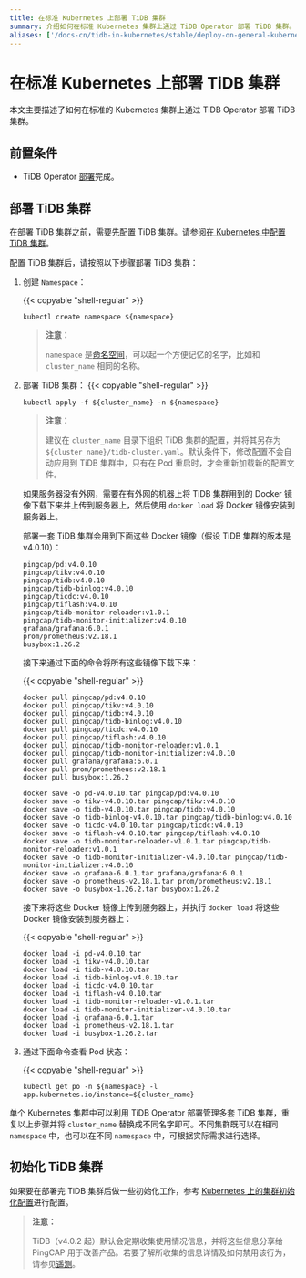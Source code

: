 ```yaml
---
title: 在标准 Kubernetes 上部署 TiDB 集群
summary: 介绍如何在标准 Kubernetes 集群上通过 TiDB Operator 部署 TiDB 集群。
aliases: ['/docs-cn/tidb-in-kubernetes/stable/deploy-on-general-kubernetes/','/docs-cn/tidb-in-kubernetes/v1.1/deploy-on-general-kubernetes/','/docs-cn/v3.0/how-to/deploy/tidb-in-kubernetes/general-kubernetes/']
---
```


# 在标准 Kubernetes 上部署 TiDB 集群

本文主要描述了如何在标准的 Kubernetes 集群上通过 TiDB Operator 部署 TiDB 集群。

## 前置条件

* TiDB Operator [部署](deploy-tidb-operator.md)完成。

## 部署 TiDB 集群

在部署 TiDB 集群之前，需要先配置 TiDB 集群。请参阅[在 Kubernetes 中配置 TiDB 集群](configure-a-tidb-cluster.md)。

配置 TiDB 集群后，请按照以下步骤部署 TiDB 集群：

1. 创建 `Namespace`：

    {{< copyable "shell-regular" >}}

    ```shell
    kubectl create namespace ${namespace}
    ```

    > **注意：**
    >
    > `namespace` 是[命名空间](https://kubernetes.io/docs/concepts/overview/working-with-objects/namespaces/)，可以起一个方便记忆的名字，比如和 `cluster_name` 相同的名称。

2. 部署 TiDB 集群：
    {{< copyable "shell-regular" >}}

    ``` shell
    kubectl apply -f ${cluster_name} -n ${namespace}
    ```

    > **注意：**
    >
    > 建议在 `cluster_name` 目录下组织 TiDB 集群的配置，并将其另存为 `${cluster_name}/tidb-cluster.yaml`。默认条件下，修改配置不会自动应用到 TiDB 集群中，只有在 Pod 重启时，才会重新加载新的配置文件。

    如果服务器没有外网，需要在有外网的机器上将 TiDB 集群用到的 Docker 镜像下载下来并上传到服务器上，然后使用 `docker load` 将 Docker 镜像安装到服务器上。

    部署一套 TiDB 集群会用到下面这些 Docker 镜像（假设 TiDB 集群的版本是 v4.0.10）：

    ```shell
    pingcap/pd:v4.0.10
    pingcap/tikv:v4.0.10
    pingcap/tidb:v4.0.10
    pingcap/tidb-binlog:v4.0.10
    pingcap/ticdc:v4.0.10
    pingcap/tiflash:v4.0.10
    pingcap/tidb-monitor-reloader:v1.0.1
    pingcap/tidb-monitor-initializer:v4.0.10
    grafana/grafana:6.0.1
    prom/prometheus:v2.18.1
    busybox:1.26.2
    ```

    接下来通过下面的命令将所有这些镜像下载下来：

    {{< copyable "shell-regular" >}}

    ```shell
    docker pull pingcap/pd:v4.0.10
    docker pull pingcap/tikv:v4.0.10
    docker pull pingcap/tidb:v4.0.10
    docker pull pingcap/tidb-binlog:v4.0.10
    docker pull pingcap/ticdc:v4.0.10
    docker pull pingcap/tiflash:v4.0.10
    docker pull pingcap/tidb-monitor-reloader:v1.0.1
    docker pull pingcap/tidb-monitor-initializer:v4.0.10
    docker pull grafana/grafana:6.0.1
    docker pull prom/prometheus:v2.18.1
    docker pull busybox:1.26.2

    docker save -o pd-v4.0.10.tar pingcap/pd:v4.0.10
    docker save -o tikv-v4.0.10.tar pingcap/tikv:v4.0.10
    docker save -o tidb-v4.0.10.tar pingcap/tidb:v4.0.10
    docker save -o tidb-binlog-v4.0.10.tar pingcap/tidb-binlog:v4.0.10
    docker save -o ticdc-v4.0.10.tar pingcap/ticdc:v4.0.10
    docker save -o tiflash-v4.0.10.tar pingcap/tiflash:v4.0.10
    docker save -o tidb-monitor-reloader-v1.0.1.tar pingcap/tidb-monitor-reloader:v1.0.1
    docker save -o tidb-monitor-initializer-v4.0.10.tar pingcap/tidb-monitor-initializer:v4.0.10
    docker save -o grafana-6.0.1.tar grafana/grafana:6.0.1
    docker save -o prometheus-v2.18.1.tar prom/prometheus:v2.18.1
    docker save -o busybox-1.26.2.tar busybox:1.26.2
    ```

    接下来将这些 Docker 镜像上传到服务器上，并执行 `docker load` 将这些 Docker 镜像安装到服务器上：

    {{< copyable "shell-regular" >}}

    ```shell
    docker load -i pd-v4.0.10.tar
    docker load -i tikv-v4.0.10.tar
    docker load -i tidb-v4.0.10.tar
    docker load -i tidb-binlog-v4.0.10.tar
    docker load -i ticdc-v4.0.10.tar
    docker load -i tiflash-v4.0.10.tar
    docker load -i tidb-monitor-reloader-v1.0.1.tar
    docker load -i tidb-monitor-initializer-v4.0.10.tar
    docker load -i grafana-6.0.1.tar
    docker load -i prometheus-v2.18.1.tar
    docker load -i busybox-1.26.2.tar
    ```

3. 通过下面命令查看 Pod 状态：

    {{< copyable "shell-regular" >}}

    ``` shell
    kubectl get po -n ${namespace} -l app.kubernetes.io/instance=${cluster_name}
    ```

单个 Kubernetes 集群中可以利用 TiDB Operator 部署管理多套 TiDB 集群，重复以上步骤并将 `cluster_name` 替换成不同名字即可。不同集群既可以在相同 `namespace` 中，也可以在不同 `namespace` 中，可根据实际需求进行选择。

## 初始化 TiDB 集群

如果要在部署完 TiDB 集群后做一些初始化工作，参考 [Kubernetes 上的集群初始化配置](initialize-a-cluster.md)进行配置。

> **注意：**
>
> TiDB（v4.0.2 起）默认会定期收集使用情况信息，并将这些信息分享给 PingCAP 用于改善产品。若要了解所收集的信息详情及如何禁用该行为，请参见[遥测](https://docs.pingcap.com/zh/tidb/stable/telemetry)。
